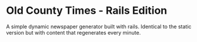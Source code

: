 # Old County Times - Rails Edition

A simple dynamic newspaper generator built with rails. Identical to the static version but with content that regenerates every minute.